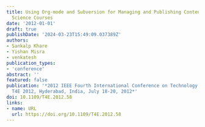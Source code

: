 ```yaml
---
title: Using Org-mode and Subversion for Managing and Publishing Content in Computer
  Science Courses
date: '2012-01-01'
draft: true
publishDate: '2024-03-23T15:49:09.037389Z'
authors:
- Sankalp Khare
- Yishan Misra
- venkatesh
publication_types:
- 'conference'
abstract: ''
featured: false
publication: '*2012 IEEE Fourth International Conference on Technology for Education,
  T4E 2012, Hyderabad, India, July 18-20, 2012*'
doi: 10.1109/T4E.2012.58
links:
- name: URL
  url: https://doi.org/10.1109/T4E.2012.58
---
```


